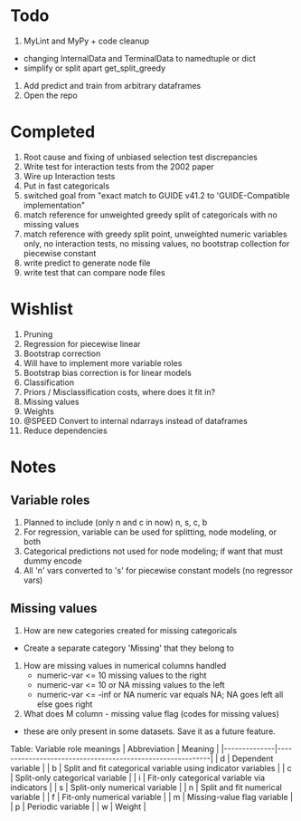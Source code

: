 # Todo 
1. MyLint and MyPy + code cleanup 
  - changing InternalData and TerminalData to namedtuple or dict
  - simplify or split apart get_split_greedy
1. Add predict and train from arbitrary dataframes
1. Open the repo

# Completed 
1. Root cause and fixing of unbiased selection test discrepancies
1. Write test for interaction tests from the 2002 paper
1. Wire up Interaction tests
1. Put in fast categoricals
1. switched goal from "exact match to GUIDE v41.2 to 'GUIDE-Compatible implementation"
1. match reference for unweighted greedy split of categoricals with no missing values 
1. match reference with greedy split point, unweighted numeric variables only, no interaction tests, no missing values, no bootstrap collection for piecewise constant
1. write predict to generate node file
1. write test that can compare node files

# Wishlist
1. Pruning
1. Regression for piecewise linear 
  1. Bootstrap correction 
  1. Will have to implement more variable roles
  1. Bootstrap bias correction is for linear models 
1. Classification
1. Priors / Misclassification costs, where does it fit in?
1. Missing values
1. Weights
1. @SPEED Convert to internal ndarrays instead of dataframes 
1. Reduce dependencies

# Notes 
## Variable roles
1. Planned to include (only n and c in now) n, s, c, b
1. For regression, variable can be used for splitting, node modeling, or both
1. Categorical predictions not used for node modeling; if want that must dummy encode
1. All 'n' vars converted to 's' for piecewise constant models (no regressor vars)

## Missing values
1. How are new categories created for missing categoricals
- Create a separate category 'Missing' that they belong to
1. How are missing values in numerical columns handled 
    -  numeric-var <= 10          missing values to the right
    -  numeric-var <= 10   or NA  missing values to the left
    -  numeric-var <= -inf or NA  numeric var equals NA; NA goes left all else goes right
1. What does M column - missing value flag (codes for missing values)
  - these are only present in some datasets. Save it as a future feature.

Table: Variable role meanings
| Abbreviation | Meaning                                                   |
|--------------|-----------------------------------------------------------|
| d            | Dependent variable                                       |
| b            | Split and fit categorical variable using indicator variables |
| c            | Split-only categorical variable                         |
| i            | Fit-only categorical variable via indicators            |
| s            | Split-only numerical variable                           |
| n            | Split and fit numerical variable                        |
| f            | Fit-only numerical variable                             |
| m            | Missing-value flag variable                              |
| p            | Periodic variable                                       |
| w            | Weight                                                   |

